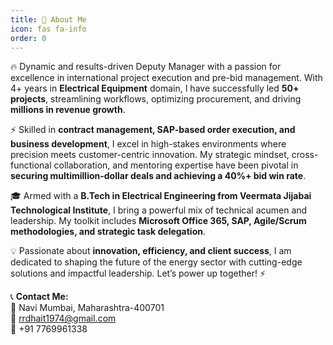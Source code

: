 ```yaml
---
title: 🚀 About Me  
icon: fas fa-info
order: 0
---
```


🔥 Dynamic and results-driven Deputy Manager with a passion for excellence in international project execution and pre-bid management. With 4+ years in **Electrical Equipment** domain, I have successfully led **50+ projects**, streamlining workflows, optimizing procurement, and driving **millions in revenue growth**.  

⚡ Skilled in **contract management, SAP-based order execution, and business development**, I excel in high-stakes environments where precision meets customer-centric innovation. My strategic mindset, cross-functional collaboration, and mentoring expertise have been pivotal in **securing multimillion-dollar deals and achieving a 40%+ bid win rate**.  

🎓 Armed with a **B.Tech in Electrical Engineering from Veermata Jijabai Technological Institute**, I bring a powerful mix of technical acumen and leadership. My toolkit includes **Microsoft Office 365, SAP, Agile/Scrum methodologies, and strategic task delegation**.  

💡 Passionate about **innovation, efficiency, and client success**, I am dedicated to shaping the future of the energy sector with cutting-edge solutions and impactful leadership. Let’s power up together! ⚡

📞 **Contact Me:**  
📍 Navi Mumbai, Maharashtra-400701  
📧 rrdhait1974@gmail.com  
📱 +91 7769961338
